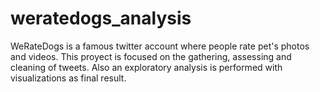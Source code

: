 # weratedogs_analysis
WeRateDogs is a famous twitter account where people rate pet's photos and videos. This proyect is focused on the gathering, assessing and cleaning of tweets. Also an exploratory analysis is performed with visualizations as final result.
